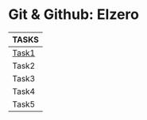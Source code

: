 # Git & Github: Elzero  

| **TASKS**                                                                            |
|--------------------------------------------------------------------------------------|
| [Task1](https://github.com/0Hassan-Mohammed0/Git/blob/main/Task1/one%20to%20five.md) |
| Task2                                                                                |
| Task3 									       |
| Task4 									       |
| Task5 									       |
